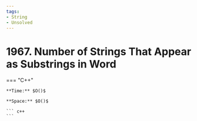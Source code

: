 ```yaml
---
tags:
- String
- Unsolved
---
```



# 1967. Number of Strings That Appear as Substrings in Word

=== "C++"

    **Time:** $O()$

    **Space:** $O()$

    ``` c++
    ```